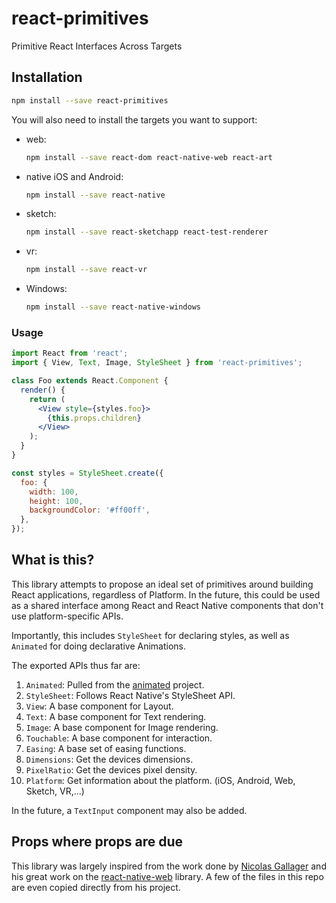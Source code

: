 # react-primitives

Primitive React Interfaces Across Targets

## Installation

```sh
npm install --save react-primitives
```

You will also need to install the targets you want to support:

- web:
  ```sh
  npm install --save react-dom react-native-web react-art
  ```
- native iOS and Android:
  ```sh
  npm install --save react-native
  ```
- sketch:
  ```sh
  npm install --save react-sketchapp react-test-renderer
  ```
- vr:
  ```sh
  npm install --save react-vr
  ```
- Windows:
  ```sh
  npm install --save react-native-windows
  ```

### Usage

```jsx
import React from 'react';
import { View, Text, Image, StyleSheet } from 'react-primitives';

class Foo extends React.Component {
  render() {
    return (
      <View style={styles.foo}>
        {this.props.children}
      </View>
    );
  }
}

const styles = StyleSheet.create({
  foo: {
    width: 100,
    height: 100,
    backgroundColor: '#ff00ff',
  },
});
```

## What is this?

This library attempts to propose an ideal set of primitives around building
React applications, regardless of Platform. In the future, this could be
used as a shared interface among React and React Native components that
don't use platform-specific APIs.

Importantly, this includes `StyleSheet` for declaring styles, as well as
`Animated` for doing declarative Animations.

The exported APIs thus far are:

1. `Animated`: Pulled from the [animated](https://github.com/animatedjs/animated) project.
2. `StyleSheet`: Follows React Native's StyleSheet API.
3. `View`: A base component for Layout.
4. `Text`: A base component for Text rendering.
5. `Image`: A base component for Image rendering.
6. `Touchable`: A base component for interaction.
7. `Easing`: A base set of easing functions.
8. `Dimensions`: Get the devices dimensions.
9. `PixelRatio`: Get the devices pixel density.
10. `Platform`: Get information about the platform. (iOS, Android, Web, Sketch, VR,...)

In the future, a `TextInput` component may also be added.


## Props where props are due

This library was largely inspired from the work done by [Nicolas Gallager](https://github.com/necolas)
and his great work on the [react-native-web](https://github.com/necolas/react-native-web) library. A few of the files
in this repo are even copied directly from his project.
